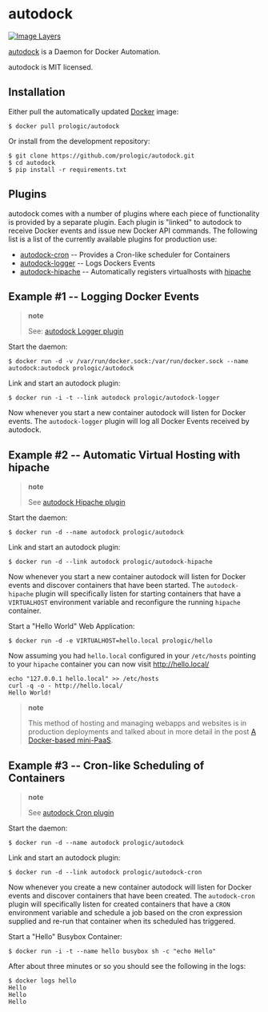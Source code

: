 autodock
========

[![Image Layers](https://badge.imagelayers.io/prologic/autodock:latest.svg)](https://imagelayers.io/?images=prologic/autodock:latest)

[autodock](https://github.com/prologic/autodock) is a Daemon for Docker Automation.

autodock is MIT licensed.

Installation
------------

Either pull the automatically updated [Docker](http://docker.com/) image:

    $ docker pull prologic/autodock

Or install from the development repository:

    $ git clone https://github.com/prologic/autodock.git
    $ cd autodock
    $ pip install -r requirements.txt

Plugins
-------

autodock comes with a number of plugins where each piece of functionality is provided by a separate plugin. Each plugin is "linked" to autodock to receive Docker events and issue new Docker API commands. The following list is a list of the currently available plugins for production use:

-   [autodock-cron](https://github.com/prologic/autodock) -- Provides a Cron-like scheduler for Containers
-   [autodock-logger](https://github.com/prologic/autodock-logger) -- Logs Dockers Events
-   [autodock-hipache](https://github.com/prologic/autodock-hipache) -- Automatically registers virtualhosts with [hipache](https://github.com/hipache/hipache)

Example \#1 -- Logging Docker Events
------------------------------------

> **note**
>
> See: [autodock Logger plugin](http://github.com/prologic/autodock-logger)

Start the daemon:

    $ docker run -d -v /var/run/docker.sock:/var/run/docker.sock --name autodock:autodock prologic/autodock

Link and start an autodock plugin:

    $ docker run -i -t --link autodock prologic/autodock-logger

Now whenever you start a new container autodock will listen for Docker events. The `autodock-logger` plugin will log all Docker Events received by autodock.

Example \#2 -- Automatic Virtual Hosting with hipache
-----------------------------------------------------

> **note**
>
> See [autodock Hipache plugin](http://github.com/prologic/autodock-hipache)

Start the daemon:

    $ docker run -d --name autodock prologic/autodock

Link and start an autodock plugin:

    $ docker run -d --link autodock prologic/autodock-hipache

Now whenever you start a new container autodock will listen for Docker events and discover containers that have been started. The `autodock-hipache` plugin will specifically listen for starting containers that have a `VIRTUALHOST` environment variable and reconfigure the running `hipache` container.

Start a "Hello World" Web Application:

    $ docker run -d -e VIRTUALHOST=hello.local prologic/hello

Now assuming you had `hello.local` configured in your `/etc/hosts` pointing to your `hipache` container you can now visit <http://hello.local/>

    echo "127.0.0.1 hello.local" >> /etc/hosts
    curl -q -o - http://hello.local/
    Hello World!

> **note**
>
> This method of hosting and managing webapps and websites is in production deployments and talked about in more detail in the post [A Docker-based mini-PaaS](http://shortcircuit.net.au/~prologic/blog/article/2015/03/24/a-docker-based-mini-paas/).

Example \#3 -- Cron-like Scheduling of Containers
-------------------------------------------------

> **note**
>
> See [autodock Cron plugin](http://github.com/prologic/autodock-cron)

Start the daemon:

    $ docker run -d --name autodock prologic/autodock

Link and start an autodock plugin:

    $ docker run -d --link autodock prologic/autodock-cron

Now whenever you create a new container autodock will listen for Docker events and discover containers that have been created. The `autodock-cron` plugin will specifically listen for created containers that have a `CRON` environment variable and schedule a job based on the cron expression supplied and re-run that container when its scheduled has triggered.

Start a "Hello" Busybox Container:

    $ docker run -i -t --name hello busybox sh -c "echo Hello"

After about three minutes or so you should see the following in the logs:

    $ docker logs hello
    Hello
    Hello
    Hello
